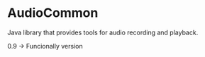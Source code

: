 # AudioCommon
Java library that provides tools for audio recording and playback.

0.9 -> Funcionally version

